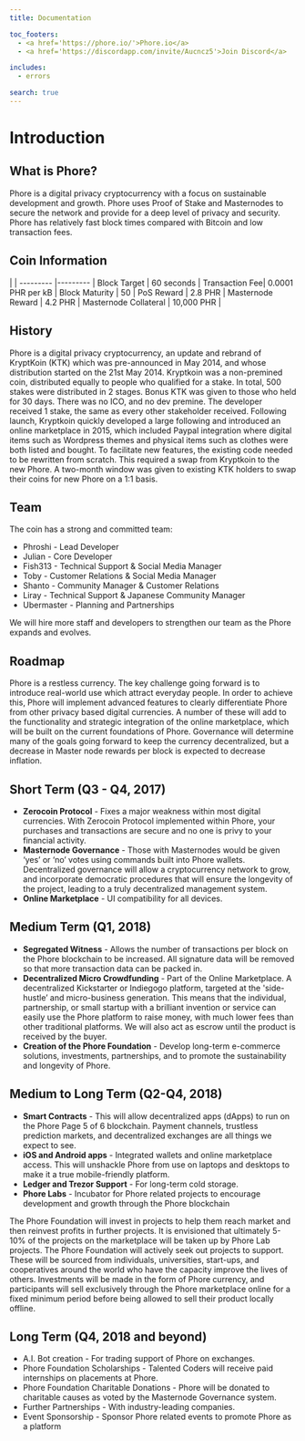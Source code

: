 ```yaml
---
title: Documentation

toc_footers:
  - <a href='https://phore.io/'>Phore.io</a>
  - <a href='https://discordapp.com/invite/Aucncz5'>Join Discord</a>

includes:
  - errors

search: true
---
```


# Introduction

## What is Phore?

Phore is a digital privacy cryptocurrency with a focus on sustainable development and growth. Phore uses Proof of Stake and Masternodes to secure the network and provide for a deep level of privacy and security. Phore has relatively fast block times compared with Bitcoin and low transaction fees. 

## Coin Information

 | |
--------- |--------- |
Block Target | 60 seconds |
Transaction Fee| 0.0001 PHR per kB |
Block Maturity | 50 |
PoS Reward | 2.8 PHR |
Masternode Reward | 4.2 PHR |
Masternode Collateral | 10,000 PHR |

## History

Phore is a digital privacy cryptocurrency, an update and rebrand of KryptKoin (KTK) which was
pre-announced in May 2014, and whose distribution started on the 21st May 2014.
Kryptkoin was a non-premined coin, distributed equally to people who qualified for a stake. In
total, 500 stakes were distributed in 2 stages. Bonus KTK was given to those who held for 30
days. There was no ICO, and no dev premine. The developer received 1 stake, the same as
every other stakeholder received. Following launch, Kryptkoin quickly developed a large
following and introduced an online marketplace in 2015, which included Paypal integration
where digital items such as Wordpress themes and physical items such as clothes were both
listed and bought.
To facilitate new features, the existing code needed to be rewritten from scratch. This required
a swap from Kryptkoin to the new Phore.
A two-month window was given to existing KTK holders to swap their coins for new Phore on a
1:1 basis.

## Team

The coin has a strong and committed team:

* Phroshi - Lead Developer
* Julian - Core Developer
* Fish313 - Technical Support & Social Media Manager
* Toby - Customer Relations & Social Media Manager
* Shanto - Community Manager & Customer Relations
* Liray - Technical Support & Japanese Community Manager
* Ubermaster - Planning and Partnerships

We will hire more staff and developers to strengthen our team as the Phore expands and
evolves.

## Roadmap

Phore is a restless currency. The key challenge going forward is to introduce real-world use which attract everyday people. In order to achieve this, Phore will implement advanced features to clearly differentiate Phore from other privacy based digital currencies.
A number of these will add to the functionality and strategic integration of the online marketplace, which will be built on the current foundations of Phore. Governance will determine many of the goals going forward to keep the currency decentralized, but a decrease in Master node rewards per block is expected to decrease inflation.

## Short Term (Q3 - Q4, 2017)

* **Zerocoin Protocol** - Fixes a major weakness within most digital currencies. With
Zerocoin Protocol implemented within Phore, your purchases and transactions are
secure and no one is privy to your financial activity.
* **Masternode Governance** - Those with Masternodes would be given ‘yes’ or ‘no’ votes
    using commands built into Phore wallets. Decentralized governance will allow a cryptocurrency
    network to grow, and incorporate democratic procedures that will ensure the
    longevity of the project, leading to a truly decentralized management system.
* **Online Marketplace** - UI compatibility for all devices. 

## Medium Term (Q1, 2018)

* **Segregated Witness** - Allows the number of transactions per block on the Phore
blockchain to be increased. All signature data will be removed so that more transaction
data can be packed in.
* **Decentralized Micro Crowdfunding** - Part of the Online Marketplace. A decentralized
Kickstarter or Indiegogo platform, targeted at the 'side-hustle’ and micro-business
generation. This means that the individual, partnership, or small startup with a brilliant
invention or service can easily use the Phore platform to raise money, with much lower
fees than other traditional platforms. We will also act as escrow until the product is
received by the buyer.
* **Creation of the Phore Foundation** - Develop long-term e-commerce solutions,
investments, partnerships, and to promote the sustainability and longevity of Phore.

## Medium to Long Term (Q2-Q4, 2018)

* **Smart Contracts** - This will allow decentralized apps (dApps) to run on the Phore 
Page 5 of 6
blockchain. Payment channels, trustless prediction markets, and decentralized
exchanges are all things we expect to see.
* **iOS and Android apps** - Integrated wallets and online marketplace access. This will
unshackle Phore from use on laptops and desktops to make it a true mobile-friendly
platform.
* **Ledger and Trezor Support** - For long-term cold storage.
* **Phore Labs** - Incubator for Phore related projects to encourage development and
growth through the Phore blockchain

The Phore Foundation will invest in projects to help them reach market and then reinvest
profits in further projects. It is envisioned that ultimately 5-10% of the projects on the
marketplace will be taken up by Phore Lab projects.
The Phore Foundation will actively seek out projects to support. These will be sourced from
individuals, universities, start-ups, and cooperatives around the world who have the capacity
improve the lives of others. Investments will be made in the form of Phore currency, and
participants will sell exclusively through the Phore marketplace online for a fixed minimum
period before being allowed to sell their product locally offline.

## Long Term (Q4, 2018 and beyond)

* A.I. Bot creation - For trading support of Phore on exchanges.
* Phore Foundation Scholarships - Talented Coders will receive paid internships on
placements at Phore.
* Phore Foundation Charitable Donations - Phore will be donated to charitable causes as
voted by the Masternode Governance system.
* Further Partnerships - With industry-leading companies.
* Event Sponsorship - Sponsor Phore related events to promote Phore as a platform